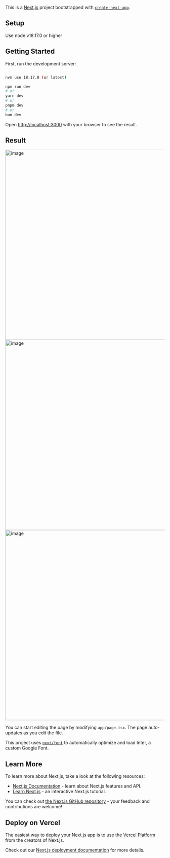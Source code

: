 This is a [Next.js](https://nextjs.org/) project bootstrapped with [`create-next-app`](https://github.com/vercel/next.js/tree/canary/packages/create-next-app).

## Setup

Use node v18.17.0 or higher

## Getting Started

First, run the development server:

```bash

nvm use 18.17.0 (or latest)

npm run dev
# or
yarn dev
# or
pnpm dev
# or
bun dev
```

Open [http://localhost:3000](http://localhost:3000) with your browser to see the result.

## Result

<img width="600" alt="image" src="https://github.com/mrtongkatali/docsmit-demo/assets/3377077/3cf3a257-8470-4fed-a76f-a768e3cd3e84">
<img width="600" alt="image" src="https://github.com/mrtongkatali/docsmit-demo/assets/3377077/358e4e8d-ab20-49fa-bc33-6d3eb0ca0f19">
<img width="600" alt="image" src="https://github.com/mrtongkatali/docsmit-demo/assets/3377077/c3acf89b-ce22-4607-983a-736bfc452c09">


You can start editing the page by modifying `app/page.tsx`. The page auto-updates as you edit the file.

This project uses [`next/font`](https://nextjs.org/docs/basic-features/font-optimization) to automatically optimize and load Inter, a custom Google Font.

## Learn More

To learn more about Next.js, take a look at the following resources:

- [Next.js Documentation](https://nextjs.org/docs) - learn about Next.js features and API.
- [Learn Next.js](https://nextjs.org/learn) - an interactive Next.js tutorial.

You can check out [the Next.js GitHub repository](https://github.com/vercel/next.js/) - your feedback and contributions are welcome!

## Deploy on Vercel

The easiest way to deploy your Next.js app is to use the [Vercel Platform](https://vercel.com/new?utm_medium=default-template&filter=next.js&utm_source=create-next-app&utm_campaign=create-next-app-readme) from the creators of Next.js.

Check out our [Next.js deployment documentation](https://nextjs.org/docs/deployment) for more details.
